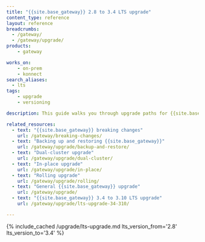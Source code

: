 ```yaml
---
title: "{{site.base_gateway}} 2.8 to 3.4 LTS upgrade"
content_type: reference
layout: reference
breadcrumbs:
  - /gateway/
  - /gateway/upgrade/
products:
    - gateway

works_on:
    - on-prem
    - konnect
search_aliases:
  - lts
tags:
    - upgrade
    - versioning

description: This guide walks you through upgrade paths for {{site.base_gateway}} 2.8 LTS to 3.4 LTS and helps you prepare for an upgrade.

related_resources:
  - text: "{{site.base_gateway}} breaking changes"
    url: /gateway/breaking-changes/
  - text: "Backing up and restoring {{site.base_gateway}}"
    url: /gateway/upgrade/backup-and-restore/
  - text: "Dual-cluster upgrade"
    url: /gateway/upgrade/dual-cluster/
  - text: "In-place upgrade"
    url: /gateway/upgrade/in-place/
  - text: "Rolling upgrade"
    url: /gateway/upgrade/rolling/
  - text: "General {{site.base_gateway}} upgrade"
    url: /gateway/upgrade/
  - text: "{{site.base_gateway}} 3.4 to 3.10 LTS upgrade"
    url: /gateway/upgrade/lts-upgrade-34-310/

---
```


{% include_cached /upgrade/lts-upgrade.md lts_version_from='2.8' lts_version_to='3.4' %}